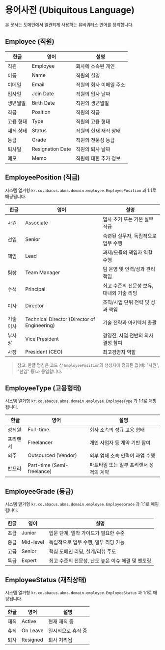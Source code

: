 # 용어사전 (Ubiquitous Language)

본 문서는 도메인에서 일관되게 사용하는 유비쿼터스 언어를 정리합니다.

## Employee (직원)

| 한글    | 영어 | 설명            |
|-------|---|---------------|
| 직원    | Employee | 회사에 소속된 개인    |
| 이름    | Name | 직원의 실명        |
| 이메일   | Email | 직원의 회사 이메일 주소 |
| 입사일   | Join Date | 직원의 입사 날짜     |
| 생년월일  | Birth Date | 직원의 생년월일      |
| 직급    | Position | 직원의 직급        |
| 고용 형태 | Type | 직원의 고용 형태     |
| 재직 상태 | Status | 직원의 현재 재직 상태  |
| 등급    | Grade | 직원의 전문성 등급    |
| 퇴사일   | Resignation Date | 직원의 퇴사 날짜     |
| 메모    | Memo | 직원에 대한 추가 정보  |

## EmployeePosition (직급)
시스템 열거형 `kr.co.abacus.abms.domain.employee.EmployeePosition` 과 1:1로 매핑됩니다.

| 한글 | 영어 | 설명 |
|---|---|---|
| 사원 | Associate | 입사 초기 또는 기본 실무 직급 |
| 선임 | Senior | 숙련된 실무자, 독립적으로 업무 수행 |
| 책임 | Lead | 과제/모듈의 책임자 역할 수행 |
| 팀장 | Team Manager | 팀 운영 및 인력/성과 관리 책임 |
| 수석 | Principal | 최고 수준의 전문성 보유, 대내외 기술 리딩 |
| 이사 | Director | 조직/사업 단위 전략 및 성과 책임 |
| 기술이사 | Technical Director (Director of Engineering) | 기술 전략과 아키텍처 총괄 |
| 부사장 | Vice President | 경영진, 사업 전반의 의사결정 참여 |
| 사장 | President (CEO) | 최고경영자 역할 |

> 참고: 한글 명칭은 코드 상 `EmployeePosition`의 생성자에 정의된 값(예: "사원", "선임" 등)과 동일합니다.

## EmployeeType (고용형태)
시스템 열거형 `kr.co.abacus.abms.domain.employee.EmployeeType` 과 1:1로 매핑됩니다.

| 한글 | 영어 | 설명 |
|---|---|---|
| 정직원 | Full-time | 회사 소속의 정규 고용 형태 |
| 프리랜서 | Freelancer | 개인 사업자 등 계약 기반 참여 |
| 외주 | Outsourced (Vendor) | 외부 업체 소속 인력이 과업 수행 |
| 반프리 | Part-time (Semi-freelance) | 파트타임 또는 일부 프리랜서 성격의 계약 |

## EmployeeGrade (등급)
시스템 열거형 `kr.co.abacus.abms.domain.employee.EmployeeGrade` 과 1:1로 매핑됩니다.

| 한글 | 영어 | 설명 |
|---|---|---|
| 초급 | Junior | 입문 단계, 밀착 가이드가 필요한 수준 |
| 중급 | Mid-level | 독립적으로 업무 수행, 일부 리딩 가능 |
| 고급 | Senior | 핵심 도메인 리딩, 설계/리뷰 주도 |
| 특급 | Expert | 최고 수준의 전문성, 난도 높은 이슈 해결 및 멘토링 |

## EmployeeStatus (재직상태)
시스템 열거형 `kr.co.abacus.abms.domain.employee.EmployeeStatus` 과 1:1로 매핑됩니다.

| 한글 | 영어 | 설명 |
|---|---|---|
| 재직 | Active | 현재 재직 중 |
| 휴직 | On Leave | 일시적으로 휴직 중 |
| 퇴사 | Resigned | 퇴사 처리됨 |